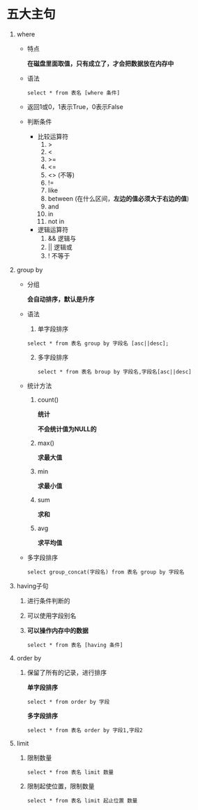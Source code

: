 # 五大主句

1. where

   - 特点

     **在磁盘里面取值，只有成立了，才会把数据放在内存中**

   - 语法

     ```mysql
     select * from 表名 [where 条件]
     ```

     

   - 返回1或0，1表示True，0表示False
   - 判断条件
     - 比较运算符
       1. \>
       2. \<
       3. \>=
       4. <=
       5. <> (不等)
       6.  !=
       7. like
       8. between  (在什么区间，**左边的值必须大于右边的值**)
       9. and
       10. in
       11. not in
     - 逻辑运算符
       1. && 逻辑与
       2. || 逻辑或
       3. ! 不等于

2. group by

   - 分组

     **会自动排序，默认是升序**

   - 语法

     1. 单字段排序

     ```mysql
     select * from 表名 group by 字段名 [asc||desc];
     ```

     2. 多字段排序

        ```mysql
        select * from 表名 broup by 字段名,字段名[asc||desc]
        ```

        

   - 统计方法

     1. count()     

        **统计**

        **不会统计值为NULL的**

     2. max()

        **求最大值**

     3. min

        **求最小值**

     4. sum

        **求和**

     5. avg

        **求平均值**

   - 多字段排序

     ```mysql
     select group_concat(字段名) from 表名 group by 字段名
     ```

3. having子句

   1. 进行条件判断的

   2. 可以使用字段别名

   3. **可以操作内存中的数据**

      ```mysql
      select * from 表名 [having 条件]
      ```

      

4. order by

   1. 保留了所有的记录，进行排序

      **单字段排序**

      ```mysql
      select * from order by 字段
      ```

      **多字段排序**

      ```mysql
      select * from 表名 order by 字段1,字段2
      ```

5. limit

   1. 限制数量

      ```mysql
      select * from 表名 limit 数量
      ```

   2. 限制起使位置，限制数量

      ```mysql
      select * from 表名 limit 起止位置 数量
      ```

      